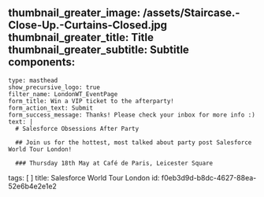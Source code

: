 thumbnail_greater_image: /assets/Staircase.-Close-Up.-Curtains-Closed.jpg
thumbnail_greater_title: Title
thumbnail_greater_subtitle: Subtitle
components:
  - 
    type: masthead
    show_precursive_logo: true
    filter_name: LondonWT_EventPage
    form_title: Win a VIP ticket to the afterparty!
    form_action_text: Submit
    form_success_message: Thanks! Please check your inbox for more info :)
    text: |
      # Salesforce Obsessions After Party
      
      ## Join us for the hottest, most talked about party post Salesforce World Tour London!
      
      ### Thursday 18th May at Café de Paris, Leicester Square
tags: [ ]
title: Salesforce World Tour London
id: f0eb3d9d-b8dc-4627-88ea-52e6b4e2e1e2
